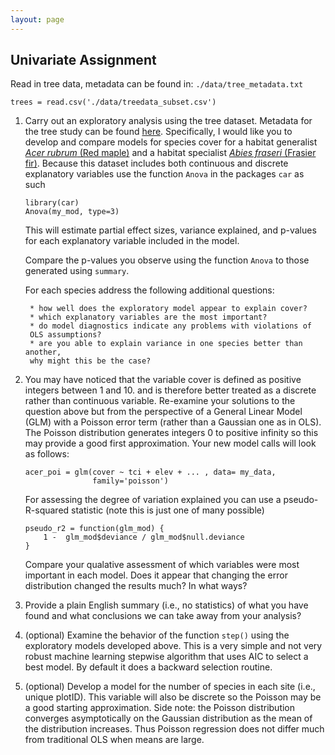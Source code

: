 ```yaml
---
layout: page
---
```


## Univariate Assignment

Read in tree data, metadata can be found in: `./data/tree_metadata.txt`

```{r}
trees = read.csv('./data/treedata_subset.csv')
```

1. Carry out an exploratory analysis using the tree dataset. Metadata for the tree study can be found [here](../data/tree_metadata.txt).
Specifically, I would like you to develop and compare models for species cover for a habitat generalist
[_*Acer rubrum*_ (Red maple)](http://www.durhamtownship.com/blog-archives/pix/November1407.jpg) 
and a habitat specialist [_*Abies fraseri*_ (Frasier fir)](https://upload.wikimedia.org/wikipedia/commons/d/d0/Abies_fraseri_Mitchell.jpg). 
Because this dataset includes both continuous and discrete explanatory
variables use the function `Anova` in the packages `car` as such

    ```{r}
    library(car)
    Anova(my_mod, type=3)
    ```

    This will estimate partial effect sizes, variance explained, and p-values for 
    each explanatory variable included in the model. 

    Compare the p-values you observe using the function `Anova` to those generated
    using `summary`. 

    For each species address the following additional questions:

        * how well does the exploratory model appear to explain cover?
        * which explanatory variables are the most important?
        * do model diagnostics indicate any problems with violations of
        OLS assumptions?
        * are you able to explain variance in one species better than another, 
        why might this be the case?

2. You may have noticed that the variable cover is defined as 
positive integers between 1 and 10. and is therefore better treated
as a discrete rather than continuous variable. 
Re-examine your solutions to the question above but from the
perspective of a General Linear Model (GLM) with a Poisson error term
(rather than a Gaussian one as in OLS). 
The Poisson distribution generates integers 0 to positive infinity so this may provide a good first approximation. 
Your new model calls will look as follows:

    ```{r, eval=FALSE}
    acer_poi = glm(cover ~ tci + elev + ... , data= my_data, 
                   family='poisson')
    ```

    For assessing the degree of variation explained you can use a 
    pseudo-R-squared statistic (note this is just one of many possible)

    ```{r}
    pseudo_r2 = function(glm_mod) {
        1 -  glm_mod$deviance / glm_mod$null.deviance
    }
    ```

    Compare your qualative assessment of which variables were most important in each model. 
    Does it appear that changing the error distribution changed the
    results much? In what ways? 

3. Provide a plain English summary (i.e., no statistics) of what you have
found and what conclusions we can take away from your analysis?

4. (optional) Examine the behavior of the function `step()` using the 
exploratory models developed above. This is a very simple and not very
robust machine learning stepwise algorithm that uses AIC to select a 
best model. By default it does a backward selection routine. 

5. (optional) Develop a model for the number of species in each site 
(i.e., unique plotID). This variable will also be discrete so the Poisson
may be a good starting approximation. Side note: the Poisson
distribution converges asymptotically on the Gaussian distribution as the 
mean of the distribution increases. Thus Poisson regression does not differ
much from traditional OLS when means are large. 
